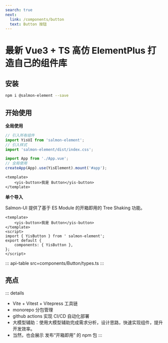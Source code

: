 ```yaml
---
search: true
next:
  link: /components/button
  text: Button 按钮
---
```


# 最新 Vue3 + TS 高仿 ElementPlus 打造自己的组件库

## 安装

```bash
npm i @salmon-element --save
```

## 开始使用

**全局使用**

```js
// 引入所有组件
import YisUI from 'salmon-element';
// 引入样式
import 'salmon-element/dist/index.css';

import App from './App.vue';
// 全局使用
createApp(App).use(YisElement).mount('#app');
```

```vue
<template>
	<yis-button>我是 Button</yis-button>
</template>
``` 

**单个导入**

Salmon-UI 提供了基于 ES Module 的开箱即用的 Tree Shaking 功能。

```vue
<template>
	<yis-button>我是 Button</yis-button>
</template>
<script>
import { YisButton } from ' salmon-element';
export default {
	components: { YisButton },
};
</script>
```

::: api-table src=components/Button/types.ts
:::

## 亮点

::: details

- Vite + Vitest + Vitepress 工具链
- monorepo 分包管理
- github actions 实现 CI/CD 自动化部署
- 大模型辅助：使用大模型辅助完成需求分析，设计思路，快速实现组件，提升开发效率。
- 当然，也会展示 发布“开箱即用” 的 npm 包
  :::
